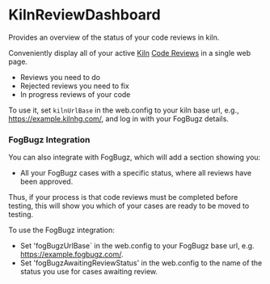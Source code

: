 KilnReviewDashboard
===================

Provides an overview of the status of your code reviews in kiln.

Conveniently display all of your active [Kiln](https://www.fogcreek.com/kiln/) [Code Reviews](https://www.fogcreek.com/kiln/features/code-reviews.html) in a single web page.

* Reviews you need to do
* Rejected reviews you need to fix
* In progress reviews of your code

To use it, set `kilnUrlBase` in the web.config to your kiln base url, e.g., https://example.kilnhg.com/, and log in with your FogBugz details.

### FogBugz Integration

You can also integrate with FogBugz, which will add a section showing you:

* All your FogBugz cases with a specific status, where all reviews have been approved.

Thus, if your process is that code reviews must be completed before testing, this will show you which of your cases are ready to be moved to testing.

To use the FogBugz integration:

* Set 'fogBugzUrlBase` in the web.config to your FogBugz base url, e.g. https://example.fogbugz.com/.
* Set 'fogBugzAwaitingReviewStatus' in the web.config to the name of the status you use for cases awaiting review.
